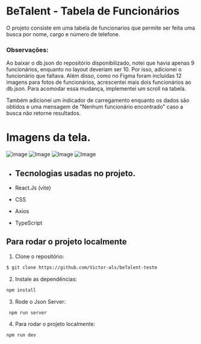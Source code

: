 # BeTalent - Tabela de Funcionários

O projeto consiste em uma tabela de funcionarios que permite ser feita uma busca por nome, cargo e número de telefone.

### Observações:
Ao baixar o db.json do repositório disponibilizado, notei que havia apenas 9 funcionários, enquanto no layout deveriam ser 10. Por isso, adicionei o funcionário que faltava. Além disso, como no Figma foram incluídas 12 imagens para fotos de funcionários, acrescentei mais dois funcionários ao db.json. Para acomodar essa mudança, implementei um scroll na tabela.

Também adicionei um indicador de carregamento enquanto os dados são obtidos e uma mensagem de "Nenhum funcionário encontrado" caso a busca não retorne resultados.

# Imagens da tela.
![image](https://github.com/user-attachments/assets/9738845c-5873-42fa-8dc9-19280504c2c8)
![Image](https://github.com/user-attachments/assets/9544c1b8-2792-496b-a535-b7092ec25f40)
![Image](https://github.com/user-attachments/assets/ff8570f0-f4db-4bb7-ba44-3dda7ada152e)
![Image](https://github.com/user-attachments/assets/c0f154c4-9532-459b-81f7-4cb20ef9425e)

- ## Tecnologias usadas no projeto.

- React.Js (vite)
- CSS
- Axios
- TypeScript

## Para rodar o projeto localmente

1. Clone o repositório:

```sh
$ git clone https://github.com/Victor-als/beTalent-teste
```
2. Instale as dependências:
```sh
npm install
```
3. Rode o Json Server:
```sh
 npm run server
```
4. Para rodar o projeto localmente:
```sh
npm run dev
```


